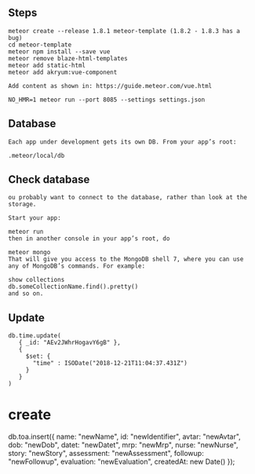 ## Steps

```
meteor create --release 1.8.1 meteor-template (1.8.2 - 1.8.3 has a bug)
cd meteor-template
meteor npm install --save vue
meteor remove blaze-html-templates
meteor add static-html
meteor add akryum:vue-component

Add content as shown in: https://guide.meteor.com/vue.html

NO_HMR=1 meteor run --port 8085 --settings settings.json

```

## Database

```
Each app under development gets its own DB. From your app’s root:

.meteor/local/db

```

## Check database

```
ou probably want to connect to the database, rather than look at the storage.

Start your app:

meteor run
then in another console in your app’s root, do

meteor mongo
That will give you access to the MongoDB shell 7, where you can use any of MongoDB’s commands. For example:

show collections
db.someCollectionName.find().pretty()
and so on.

```

## Update

```
db.time.update(
   { _id: "AEv2JWhrHogavY6gB" },
   {
     $set: {
       "time" : ISODate("2018-12-21T11:04:37.431Z")
     }
   }
)
```

# create

db.toa.insert({
        name: "newName",
        id: "newIdentifier",
        avtar: "newAvtar",
        dob: "newDob",
        datet: "newDatet",
        mrp: "newMrp",
        nurse: "newNurse",
        story: "newStory",
        assessment: "newAssessment",
        followup: "newFollowup",
        evaluation: "newEvaluation",
        createdAt: new Date() 
      });